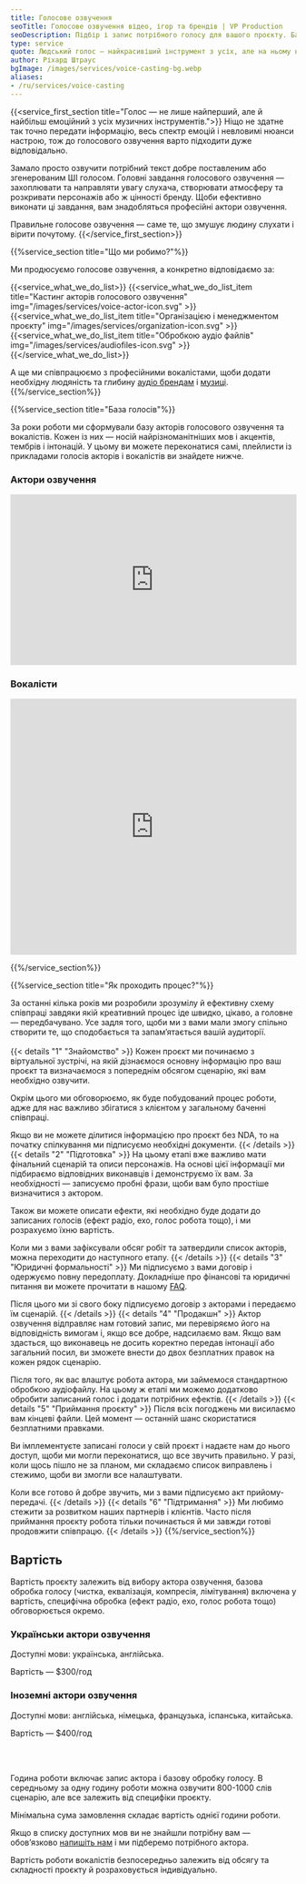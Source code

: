 ```yaml
---
title: Голосове озвучення
seoTitle: Голосове озвучення відео, ігор та брендів | VP Production
seoDescription: Підбір і запис потрібного голосу для вашого проєкту. База локальних та іноземних акторів озвучення. 7+ мов. ➤ Процес співпраці • Вартість • Відгуки
type: service
quote: Людський голос — найкрасивіший інструмент з усіх, але на ньому найважче грати.
author: Ріхард Штраус
bgImage: /images/services/voice-casting-bg.webp
aliases:
- /ru/services/voice-casting
---
```


{{<service_first_section title="Голос — не лише найперший, але й найбільш емоційний з усіх музичних інструментів.">}}
Ніщо не здатне так точно передати інформацію, весь спектр емоцій і невловимі нюанси настрою, тож до голосового озвучення варто підходити дуже відповідально.

Замало просто озвучити потрібний текст добре поставленим або згенерованим ШІ голосом. Головні завдання голосового озвучення — захоплювати та направляти увагу слухача, створювати атмосферу та розкривати персонажів або ж цінності бренду. Щоби ефективно виконати ці завдання, вам знадобляться професійні актори озвучення. 

Правильне голосове озвучення — саме те, що змушує людину слухати і вірити почутому.
{{</service_first_section>}}

{{%service_section title="Що ми робимо?"%}}

Ми продюсуємо голосове озвучення, а конкретно відповідаємо за:

{{<service_what_we_do_list>}}
{{<service_what_we_do_list_item title="Кастинг акторів голосового озвучення" img="/images/services/voice-actor-icon.svg" >}}
{{<service_what_we_do_list_item title="Організацією і менеджментом проєкту" img="/images/services/organization-icon.svg" >}}
{{<service_what_we_do_list_item title="Обробкою аудіо файлів" img="/images/services/audiofiles-icon.svg" >}}
{{</service_what_we_do_list>}}

А ще ми співпрацюємо з професійними вокалістами, щоби додати необхідну людяність та глибину [аудіо брендам](/services/audio-branding) і [музиці](/services/music-composing).
{{%/service_section%}}

{{%service_section title="База голосів"%}}

За роки роботи ми сформували базу акторів голосового озвучення та вокалістів. Кожен із них — носій найрізноманітніших мов і акцентів, тембрів і інтонацій. У цьому ви можете переконатися самі, плейлисти із прикладами голосів акторів і вокалістів ви знайдете нижче.

<h3>Актори озвучення</h3>
<div class="iframe-container mobile-long">
<iframe width="100%" height="300" scrolling="no" frameborder="no" allow="autoplay" src="https://w.soundcloud.com/player/?url=https%3A//api.soundcloud.com/playlists/303617614%3Fsecret_token%3Ds-jgwUQD8Wr0W&color=%23f23b0d&auto_play=false&hide_related=false&show_comments=false&show_user=true&show_reposts=false&show_teaser=false"></iframe>
</div>

<h3>Вокалісти</h3>
<div class="iframe-container mobile-long">
<iframe width="100%" height="450" scrolling="no" frameborder="no" allow="autoplay" src="https://w.soundcloud.com/player/?url=https%3A//api.soundcloud.com/playlists/1259357083%3Fsecret_token%3Ds-vWRXTht4Qep&color=%23f23b0d&auto_play=false&hide_related=false&show_comments=false&show_user=true&show_reposts=false&show_teaser=false"></iframe>
</div>

{{%/service_section%}}

{{%service_section title="Як проходить процес?"%}}

За останні кілька років ми розробили зрозумілу й ефективну схему співпраці завдяки якій креативний процес іде швидко, цікаво, а головне — передбачувано. Усе задля того, щоби ми з вами мали змогу спільно створити те, що сподобається та запам’ятається вашій аудиторії.
<br /><br />
{{< details "1" "Знайомство"  >}}
Кожен проєкт ми починаємо з віртуальної зустрічі, на якій дізнаємося основну інформацію про ваш проєкт та визначаємося з попереднім обсягом сценарію, які вам необхідно озвучити. 

Окрім цього ми обговорюємо, як буде побудований процес роботи, адже для нас важливо збігатися з клієнтом у загальному баченні співпраці.

Якщо ви не можете ділитися інформацією про проєкт без NDA, то на початку спілкування ми підписуємо необхідні документи.
{{< /details  >}}
{{< details "2" "Підготовка"  >}}
На цьому етапі вже важливо мати фінальний сценарій та описи персонажів. На основі цієї інформації ми підбираємо відповідних виконавців і демонструємо їх вам. За необхідності — записуємо пробні фрази, щоби вам було простіше визначитися з актором.

Також ви можете описати ефекти, які необхідно буде додати до записаних голосів (ефект радіо, ехо, голос робота тощо), і ми розрахуємо їхню вартість.

Коли ми з вами зафіксували обсяг робіт та затвердили список акторів, можна переходити до наступного етапу.
{{< /details  >}}
{{< details "3" "Юридичні формальності"  >}}
Ми підписуємо з вами договір і одержуємо повну передоплату. Докладніше про фінансові та юридичні питання ви можете прочитати в нашому [FAQ](/faq).

Після цього ми зі свого боку підписуємо договір з акторами і передаємо їм сценарій.
{{< /details  >}}
{{< details "4" "Продакшн"  >}}
Актор озвучення відправляє нам готовий запис, ми перевіряємо його на відповідність вимогам і, якщо все добре, надсилаємо вам. Якщо вам здасться, що виконавець не досить коректно передав інтонації або загальний посил, ви зможете внести до двох безплатних правок на кожен рядок сценарію.

Після того, як вас влаштує робота актора, ми займемося стандартною обробкою аудіофайлу. На цьому ж етапі ми можемо додатково обробити записаний голос і додати потрібних ефектів.
{{< /details  >}}
{{< details "5" "Приймання проєкту"  >}}
Після всіх погоджень ми висилаємо вам кінцеві файли. Цей момент — останній шанс скористатися безплатними правками.

Ви імплементуєте записані голоси у свій проєкт і надаєте нам до нього доступ, щоби ми могли переконатися, що все звучить правильно. У разі, коли щось пішло не за планом, ми складаємо список виправлень і стежимо, щоби ви змогли все налаштувати.

Коли все готово й добре звучить, ми з вами підписуємо акт прийому-передачі.
{{< /details  >}}
{{< details "6" "Підтримання"  >}}
Ми любимо стежити за розвитком наших партнерів і клієнтів. Часто після приймання проєкту робота тільки починається й ми завжди готові продовжити співпрацю.
{{< /details  >}}
{{%/service_section%}}


<div class="our-prices service-section inline-gap">
    <div class="small-container">
        <h2>Вартість</h2>
        <div>
            <p>
                Вартість проєкту залежить від вибору актора озвучення, базова обробка голосу (чистка, еквалізація, компресія, лімітування) включена у вартість, специфічна обробка (ефект радіо, ехо, голос робота тощо) обговорюється окремо.
            </p>
        </div>
        <h3>Українськи актори озвучення</h3>
        <div>
            <p>Доступні мови: українська, англійська.</p>
            <p>Вартість — $300/год</p>
        </div>
        <h3>Іноземні актори озвучення</h3>
        <div>
            <p>Доступні мови: англійська, німецька, французька, іспанська, китайська.</p>
            <p>Вартість — $400/год</p>
            <br />
            <br />
            <p>Година роботи включає запис актора і базову обробку голосу. В середньому за одну годину роботи можна озвучити 800-1000 слів сценарію, але все залежить від специфіки проєкту.</p>
            <p>Мінімальна сума замовлення складає вартість однієї години роботи.</p>
            <p>Якщо в списку доступних мов ви не знайшли потрібну вам — обов’язково <a href="mailto:connect@vp-production.com">напишіть нам</a> і ми підберемо потрібного актора.</p>
            <p>Вартість роботи вокалістів безпосередньо залежить від обсягу та складності проєкту й розраховується індивідуально.</p>
        </div>
    </div>
</div>